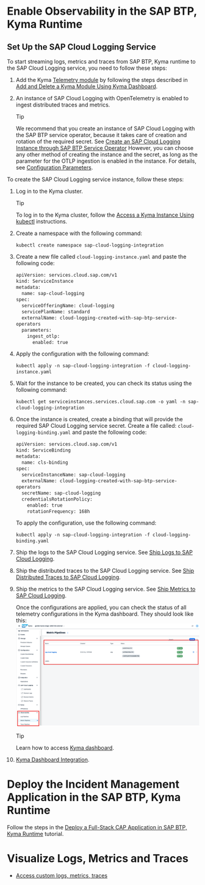# Enable Observability in the SAP BTP, Kyma Runtime

## Set Up the SAP Cloud Logging Service

To start streaming logs, metrics and traces from SAP BTP, Kyma runtime to the SAP Cloud Logging service, you need to follow these steps:

1. Add the Kyma [Telemetry module](https://help.sap.com/docs/btp/sap-business-technology-platform/kyma-telemetry-module) by following the steps described in [Add and Delete a Kyma Module Using Kyma Dashboard](https://help.sap.com/docs/btp/sap-business-technology-platform/enable-and-disable-kyma-module).

2. An instance of SAP Cloud Logging with OpenTelemetry is enabled to ingest distributed traces and metrics.

   > [!TIP]
   >We recommend that you create an instance of SAP Cloud Logging with the SAP BTP service operator, because it takes care of creation and rotation of the required secret. See [Create an SAP Cloud Logging Instance through SAP BTP Service Operator](https://help.sap.com/docs/cloud-logging/cloud-logging/create-sap-cloud-logging-instance-through-sap-btp-service-operator)
   However, you can choose any other method of creating the instance and the secret, as long as the parameter for the OTLP ingestion is enabled in the instance. For details, see [Configuration Parameters](https://help.sap.com/docs/cloud-logging/cloud-logging/configuration-parameters).

To create the SAP Cloud Logging service instance, follow these steps:

1. Log in to the Kyma cluster.

   > [!TIP]
   > To log in to the Kyma cluster, follow the [Access a Kyma Instance Using kubectl](https://help.sap.com/docs/btp/sap-business-technology-platform/access-kyma-instance-using-kubectl) instructions.

1. Create a namespace with the following command:
   
    ``` 
    kubectl create namespace sap-cloud-logging-integration 
    ```

1. Create a new file called `cloud-logging-instance.yaml` and paste the following code:

    ```
    apiVersion: services.cloud.sap.com/v1
    kind: ServiceInstance
    metadata:
      name: sap-cloud-logging
    spec:
      serviceOfferingName: cloud-logging
      servicePlanName: standard
      externalName: cloud-logging-created-with-sap-btp-service-operators
      parameters:
        ingest_otlp:
          enabled: true
    ```
1. Apply the configuration with the following command:

    ```
    kubectl apply -n sap-cloud-logging-integration -f cloud-logging-instance.yaml 
    ```
       
1. Wait for the instance to be created, you can check its status using the following command:

    ```
    kubectl get serviceinstances.services.cloud.sap.com -o yaml -n sap-cloud-logging-integration
    ```
1. Once the instance is created, create a binding that will provide the required SAP Cloud Logging service secret. Create a file called: `cloud-logging-binding.yaml` and paste the following code: 

    ```
    apiVersion: services.cloud.sap.com/v1
    kind: ServiceBinding
    metadata:
      name: cls-binding
    spec:
      serviceInstanceName: sap-cloud-logging
      externalName: cloud-logging-created-with-sap-btp-service-operators
      secretName: sap-cloud-logging
      credentialsRotationPolicy:
        enabled: true
        rotationFrequency: 168h

    ```
    To apply the configuration, use the following command:
    ```
    kubectl apply -n sap-cloud-logging-integration -f cloud-logging-binding.yaml
    ```
    
1. Ship the logs to the SAP Cloud Logging service. See [Ship Logs to SAP Cloud Logging](https://help.sap.com/docs/btp/sap-business-technology-platform/integrate-with-sap-cloud-logging?ship-logs-to-sap-cloud-logging).

1. Ship the distributed traces to the SAP Cloud Logging service. See [Ship Distributed Traces to SAP Cloud Logging](https://help.sap.com/docs/btp/sap-business-technology-platform/integrate-with-sap-cloud-logging?ship-distributed-traces-to-sap-cloud-logging).

1. Ship the metrics to the SAP Cloud Logging service. See [Ship Metrics to SAP Cloud Logging](https://help.sap.com/docs/btp/sap-business-technology-platform/integrate-with-sap-cloud-logging?ship-metrics-to-sap-cloud-logging).

    Once the configurations are applied, you can check the status of all telemetry configurations in the Kyma dashboard. They should look like this: 
    <img src="./images/pipelines.png" />

    > [!TIP]
    > Learn how to access [Kyma dashboard](https://learning.sap.com/learning-journeys/deliver-side-by-side-extensibility-based-on-sap-btp-kyma-runtime/using-the-kyma-dashboard_d23b12a1-d17c-491d-a80b-cb78039e317e).

1.  [Kyma Dashboard Integration](https://kyma-project.io/#/telemetry-manager/user/integration/sap-cloud-logging/README?id=ship-metrics-to-sap-cloud-logging).

# Deploy the Incident Management Application in the SAP BTP, Kyma Runtime

Follow the steps in the [Deploy a Full-Stack CAP Application in SAP BTP, Kyma Runtime](https://developers.sap.com/group.deploy-full-stack-cap-kyma-runtime.html) tutorial.

# Visualize Logs, Metrics and Traces
- [Access custom logs, metrics, traces](./6-test-the-flow.md)
